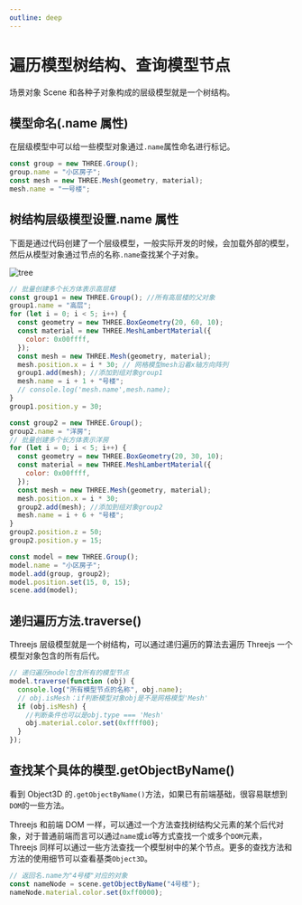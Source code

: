 ```yaml
---
outline: deep
---
```


# 遍历模型树结构、查询模型节点

场景对象 Scene 和各种子对象构成的层级模型就是一个树结构。

## 模型命名(.name 属性)

在层级模型中可以给一些模型对象通过`.name`属性命名进行标记。

```js
const group = new THREE.Group();
group.name = "小区房子";
const mesh = new THREE.Mesh(geometry, material);
mesh.name = "一号楼";
```

## 树结构层级模型设置.name 属性

下面是通过代码创建了一个层级模型，一般实际开发的时候，会加载外部的模型，然后从模型对象通过节点的名称`.name`查找某个子对象。

![tree](/phaseB/tree.svg)

```js
// 批量创建多个长方体表示高层楼
const group1 = new THREE.Group(); //所有高层楼的父对象
group1.name = "高层";
for (let i = 0; i < 5; i++) {
  const geometry = new THREE.BoxGeometry(20, 60, 10);
  const material = new THREE.MeshLambertMaterial({
    color: 0x00ffff,
  });
  const mesh = new THREE.Mesh(geometry, material);
  mesh.position.x = i * 30; // 网格模型mesh沿着x轴方向阵列
  group1.add(mesh); //添加到组对象group1
  mesh.name = i + 1 + "号楼";
  // console.log('mesh.name',mesh.name);
}
group1.position.y = 30;

const group2 = new THREE.Group();
group2.name = "洋房";
// 批量创建多个长方体表示洋房
for (let i = 0; i < 5; i++) {
  const geometry = new THREE.BoxGeometry(20, 30, 10);
  const material = new THREE.MeshLambertMaterial({
    color: 0x00ffff,
  });
  const mesh = new THREE.Mesh(geometry, material);
  mesh.position.x = i * 30;
  group2.add(mesh); //添加到组对象group2
  mesh.name = i + 6 + "号楼";
}
group2.position.z = 50;
group2.position.y = 15;

const model = new THREE.Group();
model.name = "小区房子";
model.add(group, group2);
model.position.set(15, 0, 15);
scene.add(model);
```

## 递归遍历方法.traverse()

Threejs 层级模型就是一个树结构，可以通过递归遍历的算法去遍历 Threejs 一个模型对象包含的所有后代。

```js
// 递归遍历model包含所有的模型节点
model.traverse(function (obj) {
  console.log("所有模型节点的名称", obj.name);
  // obj.isMesh：if判断模型对象obj是不是网格模型'Mesh'
  if (obj.isMesh) {
    //判断条件也可以是obj.type === 'Mesh'
    obj.material.color.set(0xffff00);
  }
});
```

## 查找某个具体的模型.getObjectByName()

看到 Object3D 的`.getObjectByName()`方法，如果已有前端基础，很容易联想到`DOM`的一些方法。

Threejs 和前端 DOM 一样，可以通过一个方法查找树结构父元素的某个后代对象，对于普通前端而言可以通过`name`或`id`等方式查找一个或多个`DOM`元素，Threejs 同样可以通过一些方法查找一个模型树中的某个节点。更多的查找方法和方法的使用细节可以查看基类`Object3D`。

```js
// 返回名.name为"4号楼"对应的对象
const nameNode = scene.getObjectByName("4号楼");
nameNode.material.color.set(0xff0000);
```
